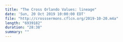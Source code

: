 ```yaml
---
title: "The Cross Orlando Values: lineage"
date: 'Sun, 20 Oct 2019 10:00:00 EDT'
file: "http://crosssermons.cflcn.org/2019-10-20.m4a"
length: "6939182"
duration: "28:38"
summary: ""
---
```

